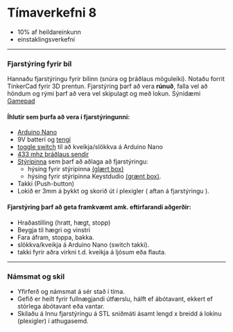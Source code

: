 # Tímaverkefni 8 

- 10% af heildareinkunn
- einstaklingsverkefni

---

### Fjarstýring fyrir bíl 
Hannaðu fjarstýringu fyrir bílinn (snúra og þráðlaus möguleiki). Notaðu forrit TinkerCad fyrir 3D prentun. Fjarstýring þarf að vera **rúnuð**, falla vel að  höndum og rými þarf að vera vel skipulagt og með lokun. Sýnidæmi [Gamepad](https://www.youtube.com/watch?v=JCrsFxdJXu8)
<!-- [Nunchuck](https://en.wikipedia.org/wiki/Wii_Remote#Nunchuk) -->

#### Íhlutir sem þurfa að vera í fjarstýringunni:
- [Arduino Nano](https://www.arduino.cc/en/pmwiki.php?n=Main/ArduinoBoardNano)
- 9V batterí og [tengi](https://www.makerlab-electronics.com/wp-content/uploads/2017/08/9V-Battery-Clip.jpg)
- [toggle switch](https://ae01.alicdn.com/kf/HTB1m0C1SXXXXXcGXpXXq6xXFXXXc/JOYING-LIANG-SS-12F30-Black-Small-Toggle-Switch-Toy-Switches.jpg) til að kveikja/slökkva á Arduino Nano
- [433 mhz þráðlaus sendir](https://lastminuteengineers.com/433mhz-rf-wireless-arduino-tutorial/)
- [Stýripinna](https://lastminuteengineers.com/joystick-interfacing-arduino-processing/) sem þarf að aðlaga að fjarstýringu:
    - hýsing fyrir stýripinna [(glært box)](https://www.thingiverse.com/thing:1162200)
    - hýsing fyrir stýripinna Keystdudio [(grænt box)](https://github.com/VESM2VT/Efni/blob/main/Myndir/Fjarstyring.stl). 
- Takki (Push-button)
- Lokið er 3mm á þykkt og skorið út í plexigler ( aftan á fjarstýringu ).
<!--  [MPU-6050 (gyro)](https://lastminuteengineers.com/mpu6050-accel-gyro-arduino-tutorial/) -->

#### Fjarstýring þarf að geta framkvæmt amk. eftirfarandi aðgerðir:
- Hraðastilling (hratt, hægt, stopp)
- Beygja til hægri og vinstri 
- Fara áfram, stoppa, bakka.
- slökkva/kveikja á Arduino Nano (switch takki).
- takki fyrir aðra virkni t.d. kveikja á ljósum eða flauta.

---

### Námsmat og skil
- Yfirferð og námsmat á sér stað í tíma.
- Gefið er heilt fyrir fullnægjandi útfærslu, hálft ef ábótavant, ekkert ef stórlega ábótavant eða vantar.
- Skilaðu á Innu fjarstýringu á STL sniðmáti ásamt lengd x breidd á lokinu (plexigler) í athugasemd.

